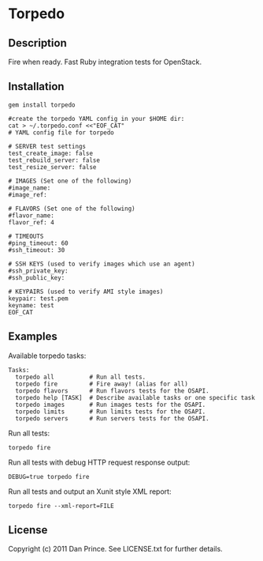 Torpedo
=======

Description
-----------

Fire when ready. Fast Ruby integration tests for OpenStack.

Installation
------------

	gem install torpedo

	#create the torpedo YAML config in your $HOME dir:
    cat > ~/.torpedo.conf <<"EOF_CAT"
	# YAML config file for torpedo

	# SERVER test settings
	test_create_image: false
	test_rebuild_server: false
	test_resize_server: false

	# IMAGES (Set one of the following)
	#image_name:
	#image_ref:

	# FLAVORS (Set one of the following)
	#flavor_name: 
	flavor_ref: 4

	# TIMEOUTS
	#ping_timeout: 60
	#ssh_timeout: 30

	# SSH KEYS (used to verify images which use an agent)
	#ssh_private_key: 
	#ssh_public_key: 

	# KEYPAIRS (used to verify AMI style images)
	keypair: test.pem
	keyname: test
	EOF_CAT


Examples
--------

Available torpedo tasks:

	Tasks:
	  torpedo all          # Run all tests.
	  torpedo fire         # Fire away! (alias for all)
	  torpedo flavors      # Run flavors tests for the OSAPI.
	  torpedo help [TASK]  # Describe available tasks or one specific task
	  torpedo images       # Run images tests for the OSAPI.
	  torpedo limits       # Run limits tests for the OSAPI.
	  torpedo servers      # Run servers tests for the OSAPI.

Run all tests:

	torpedo fire

Run all tests with debug HTTP request response output:

	DEBUG=true torpedo fire

Run all tests and output an Xunit style XML report:

	torpedo fire --xml-report=FILE

License
-------
Copyright (c) 2011 Dan Prince. See LICENSE.txt for further details.
